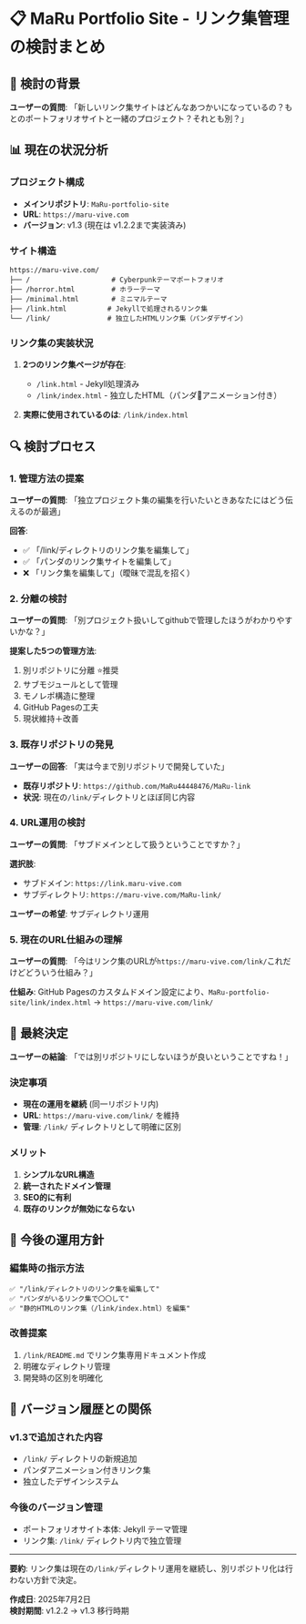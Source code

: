 # 📋 MaRu Portfolio Site - リンク集管理の検討まとめ

## 🎯 検討の背景

**ユーザーの質問**: 「新しいリンク集サイトはどんなあつかいになっているの？もとのポートフォリオサイトと一緒のプロジェクト？それとも別？」

## 📊 現在の状況分析

### プロジェクト構成
- **メインリポジトリ**: `MaRu-portfolio-site`
- **URL**: `https://maru-vive.com`
- **バージョン**: v1.3 (現在は v1.2.2まで実装済み)

### サイト構造
```
https://maru-vive.com/
├── /                    # Cyberpunkテーマポートフォリオ
├── /horror.html         # ホラーテーマ
├── /minimal.html        # ミニマルテーマ
├── /link.html          # Jekyllで処理されるリンク集
└── /link/              # 独立したHTMLリンク集（パンダデザイン）
```

### リンク集の実装状況
1. **2つのリンク集ページが存在**:
   - `/link.html` - Jekyll処理済み
   - `/link/index.html` - 独立したHTML（パンダ🐼アニメーション付き）

2. **実際に使用されているのは**: `/link/index.html`

## 🔍 検討プロセス

### 1. 管理方法の提案
**ユーザーの質問**: 「独立プロジェクト集の編集を行いたいときあなたにはどう伝えるのが最適」

**回答**: 
- ✅ 「/link/ディレクトリのリンク集を編集して」
- ✅ 「パンダのリンク集サイトを編集して」
- ❌ 「リンク集を編集して」（曖昧で混乱を招く）

### 2. 分離の検討
**ユーザーの質問**: 「別プロジェクト扱いしてgithubで管理したほうがわかりやすいかな？」

**提案した5つの管理方法**:
1. 別リポジトリに分離 ⭐推奨
2. サブモジュールとして管理
3. モノレポ構造に整理
4. GitHub Pagesの工夫
5. 現状維持＋改善

### 3. 既存リポジトリの発見
**ユーザーの回答**: 「実は今まで別リポジトリで開発していた」
- **既存リポジトリ**: `https://github.com/MaRu44448476/MaRu-link`
- **状況**: 現在の`/link/`ディレクトリとほぼ同じ内容

### 4. URL運用の検討
**ユーザーの質問**: 「サブドメインとして扱うということですか？」

**選択肢**:
- サブドメイン: `https://link.maru-vive.com`
- サブディレクトリ: `https://maru-vive.com/MaRu-link/`

**ユーザーの希望**: サブディレクトリ運用

### 5. 現在のURL仕組みの理解
**ユーザーの質問**: 「今はリンク集のURLが`https://maru-vive.com/link/`これだけどどういう仕組み？」

**仕組み**: GitHub Pagesのカスタムドメイン設定により、`MaRu-portfolio-site/link/index.html` → `https://maru-vive.com/link/`

## 🎯 最終決定

**ユーザーの結論**: 「では別リポジトリにしないほうが良いということですね！」

### 決定事項
- **現在の運用を継続** (同一リポジトリ内)
- **URL**: `https://maru-vive.com/link/` を維持
- **管理**: `/link/` ディレクトリとして明確に区別

### メリット
1. **シンプルなURL構造**
2. **統一されたドメイン管理**
3. **SEO的に有利**
4. **既存のリンクが無効にならない**

## 📝 今後の運用方針

### 編集時の指示方法
```
✅ "/link/ディレクトリのリンク集を編集して"
✅ "パンダがいるリンク集で〇〇して"
✅ "静的HTMLのリンク集（/link/index.html）を編集"
```

### 改善提案
1. `/link/README.md` でリンク集専用ドキュメント作成
2. 明確なディレクトリ管理
3. 開発時の区別を明確化

## 🔄 バージョン履歴との関係

### v1.3で追加された内容
- `/link/` ディレクトリの新規追加
- パンダアニメーション付きリンク集
- 独立したデザインシステム

### 今後のバージョン管理
- ポートフォリオサイト本体: Jekyll テーマ管理
- リンク集: `/link/` ディレクトリ内で独立管理

---

**要約**: リンク集は現在の`/link/`ディレクトリ運用を継続し、別リポジトリ化は行わない方針で決定。

**作成日**: 2025年7月2日  
**検討期間**: v1.2.2 → v1.3 移行時期